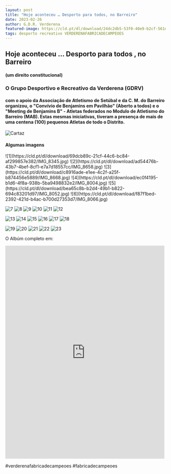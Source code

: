 ```yaml
---
layout: post
title: "Hoje aconteceu … Desporto para todos, no Barreiro"
date: 2023-02-26
author: G.D.R. Verderena
featured-image: https://cld.pt/dl/download/24dc2db5-53f0-40e9-b2cf-561d106b86d3/cartaz.png
tags: desporto recreativo VERDERENAFABRICADECAMPEOES
---
```



<H2> Hoje aconteceu … Desporto para todos , no Barreiro</H2>
<H4> (um direito constitucional)</H4>
<h3> O Grupo Desportivo e Recreativo da Verderena (GDRV) </h3>
<H4> com o apoio da Associação de Atletismo de Setúbal e da C. M. do Barreiro organizou, o "Convívio de Benjamins em Pavilhão" (Aberto a todos) e o "Meeting de Benjamins B" - Atletas federados no Modulo de Atletismo do Barreiro (MAB).
  Estas mesmas iniciativas, tiveram a presença de mais de uma centena (100) pequenos Atletas de todo o Distrito.
</H4>


![Cartaz](https://cld.pt/dl/download/24dc2db5-53f0-40e9-b2cf-561d106b86d3/cartaz.png)

<H4> Algumas imagens 
</H4>
![1](https://cld.pt/dl/download/69dcb89c-21cf-44c6-bc84-af299857e382/IMG_8345.jpg)
![2](https://cld.pt/dl/download/ad54476b-43b7-4bef-8cf1-e7a7d18557cc/IMG_8658.jpg)
![3](https://cld.pt/dl/download/c8916ade-e1ee-4c2f-a25f-b874456e5889/IMG_8668.jpg)
![4](https://cld.pt/dl/download/ec0f4195-b1d6-4f8a-938b-5ba9498832e2/IMG_8004.jpg)
![5](https://cld.pt/dl/download/bea65c8b-b2d4-49b1-b822-694c83201d97/IMG_8052.jpg)
![6](https://cld.pt/dl/download/f87f1bed-2392-421d-b4ac-b700d27353d7/IMG_8066.jpg)

![7](https://cld.pt/dl/download/1f4359a2-be21-45a7-a727-f9aa63651e15/IMG_8087.jpg)
![8](https://cld.pt/dl/download/835fc04f-8995-4604-9128-c846c27de8c2/IMG_8119.jpg)
![9](https://cld.pt/dl/download/16fc8211-e54f-43a4-a97a-7c0f8a2d3930/IMG_8153.jpg)
![10](https://cld.pt/dl/download/df78276c-9142-4203-8b6c-82ccd5af0d94/IMG_8182.jpg)
![11](https://cld.pt/dl/download/a02918ef-0b56-4e1b-b97e-274f5e11d98e/IMG_8192.jpg)
![12](https://cld.pt/dl/download/230c20b6-dd28-485d-8dc5-cc0b93c52f65/IMG_8194.jpg)

![13](https://cld.pt/dl/download/3ebeda4c-dae7-49a1-963f-3c3e90ac4df8/IMG_8203.jpg)
![14](https://cld.pt/dl/download/fbb0923a-4e4d-48dc-85bd-28f946de6f54/IMG_8217.jpg)
![15](https://cld.pt/dl/download/4af77b9c-57ea-4d43-9462-209dd411e426/IMG_8350.jpg)
![16](https://cld.pt/dl/download/57b0b299-79a6-498a-bb65-057824b0735e/IMG_8354.jpg)
![17](https://cld.pt/dl/download/e0063d3b-c4d2-47ad-99a9-6d940a4ae3d3/IMG_8362.jpg)
![18](https://cld.pt/dl/download/339bb095-98c9-4075-b28f-84e7bfbe6157/IMG_8446.jpg)

![19](https://cld.pt/dl/download/35563df7-56e8-4901-b585-14b2dc604b69/IMG_8503.jpg)
![20](https://cld.pt/dl/download/9caa554a-6843-4105-aa8b-fc3ae46daf80/IMG_8539.jpg)
![21](https://cld.pt/dl/download/616e1426-a9e3-4ce7-be14-ae0c139b747e/IMG_8546.jpg)
![22](https://cld.pt/dl/download/206095a8-6af0-48ea-8ab2-81ba8e30a4d2/IMG_8547.jpg)
![23](https://cld.pt/dl/download/aa186f94-c17b-4389-8c16-24ee896583ff/IMG_8549.jpg)

O Albúm completo em:

<iframe src="https://m.facebook.com/story.php?story_fbid=pfbid02MS9cbMGtxqf4ZM6v4afhSgxP8b742Gnx41R6R1KSW4BEesXLLP2zpCGoHrarB38tl&id=100063477404805&show_text=true&width=500" width="500" height="671" style="border:none;overflow:hidden" scrolling="no" frameborder="0" allowfullscreen="true" allow="autoplay; clipboard-write; encrypted-media; picture-in-picture; web-share"></iframe>

#verderenafabricadecampeoes #fabricadecampeoes 

